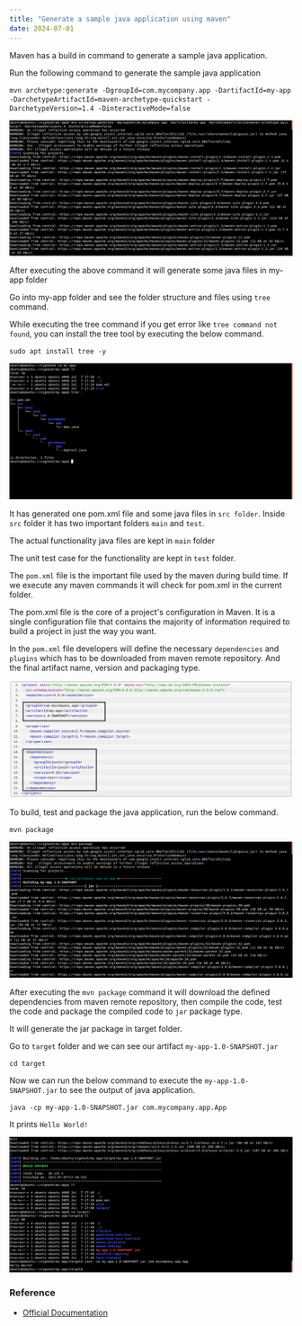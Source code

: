 ```yaml
---
title: "Generate a sample java application using maven"
date: 2024-07-01
---
```


Maven has a build in command to generate a sample java application.

Run the following command to generate the sample java application

```
mvn archetype:generate -DgroupId=com.mycompany.app -DartifactId=my-app -DarchetypeArtifactId=maven-archetype-quickstart -DarchetypeVersion=1.4 -DinteractiveMode=false
```

![Maven](../../images/maven-generate-command.png)

After executing the above command it will generate some java files in my-app folder

Go into my-app folder and see the folder structure and files using `tree` command.

While executing the tree command if you get error like `tree command not found`, you can install the tree tool by executing the below command.

```
sudo apt install tree -y
```

![Maven](../../images/maven-generated-files.png)

It has generated one pom.xml file and some java files in `src folder`. Inside `src` folder it has two important folders `main` and `test`.

The actual functionality java files are kept in `main` folder

The unit test case for the functionality are kept in `test` folder.

The `pom.xml` file is the important file used by the maven during build time. If we execute any maven commands it will check for pom.xml in the current folder.

The pom.xml file is the core of a project's configuration in Maven. It is a single configuration file that contains the majority of information required to build a project in just the way you want.

In the `pom.xml` file developers will define the necessary `dependencies` and `plugins` which has to be downloaded from maven remote repository. And the final artifact name, version and packaging type.

![Maven](../../images/maven-pom-dependencies.png)

To build, test and package the java application, run the below command.

```
mvn package
```

![Maven](../../images/maven-package.png)

After executing the `mvn package` command it will download the defined dependencies from maven remote repository, then compile the code, test the code and package the compiled code to `jar` package type.

It will generate the jar package in target folder.

Go to `target` folder and we can see our artifact `my-app-1.0-SNAPSHOT.jar`

```
cd target
```

Now we can run the below command to execute the `my-app-1.0-SNAPSHOT.jar` to see the output of java application.

```
java -cp my-app-1.0-SNAPSHOT.jar com.mycompany.app.App
```

It prints `Hello World!`

![Maven](../../images/maven-target-execution.png)

### Reference
- [Official Documentation](https://maven.apache.org/guides/getting-started/maven-in-five-minutes.html)
